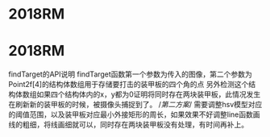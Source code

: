 # 2018RM
# 2018RM
findTarget的API说明
findTarget函数第一个参数为传入的图像，第二个参数为Point2f[4]的结构体数组用于存储要打击的装甲板的四个角的点
另外检测这个结构体数组如果四个结构体内的x，y都为0证明将同时存在两块装甲板，此情况发生在刷新新的装甲板的时候，被摄像头捕捉到了。
/*第二方案*/
需要调整hsv模型对应的阈值范围，以及装甲板对应最小外接矩形的周长，如果效果不好调整line函数画线的粗细，将线画细就可以，同时存在两块装甲板没有处理，有时间再补上。
